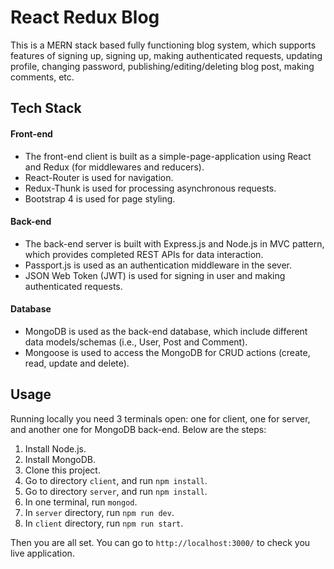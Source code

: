 # React Redux Blog

This is a MERN stack based fully functioning blog system, which supports features of signing up, signing up, making authenticated requests, updating profile, changing password, publishing/editing/deleting blog post, making comments, etc.

## Tech Stack

#### Front-end

-   The front-end client is built as a simple-page-application using React and Redux (for middlewares and reducers).
-   React-Router is used for navigation.
-   Redux-Thunk is used for processing asynchronous requests.
-   Bootstrap 4 is used for page styling.

#### Back-end

-   The back-end server is built with Express.js and Node.js in MVC pattern, which provides completed REST APIs for data interaction.
-   Passport.js is used as an authentication middleware in the sever.
-   JSON Web Token (JWT) is used for signing in user and making authenticated requests.

#### Database

-   MongoDB is used as the back-end database, which include different data models/schemas (i.e., User, Post and Comment).
-   Mongoose is used to access the MongoDB for CRUD actions (create, read, update and delete).

## Usage

Running locally you need 3 terminals open: one for client, one for server, and another one for MongoDB back-end. Below are the steps:

1. Install Node.js.
2. Install MongoDB.
3. Clone this project.
4. Go to directory `client`, and run `npm install`.
5. Go to directory `server`, and run `npm install`.
6. In one terminal, run `mongod`.
7. In `server` directory, run `npm run dev`.
8. In `client` directory, run `npm run start`.

Then you are all set. You can go to `http://localhost:3000/` to check you live application.
